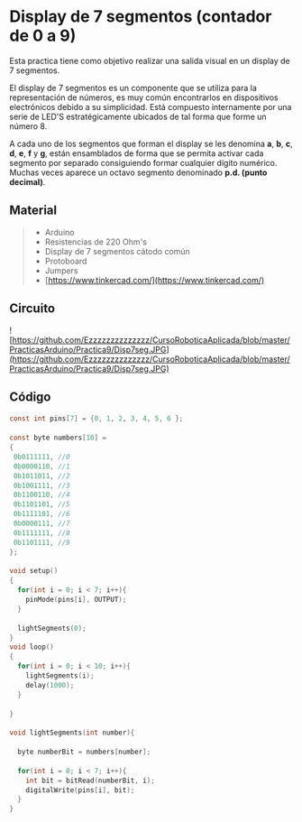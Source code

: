 # Display de 7 segmentos (contador de 0 a 9)

Esta practica tiene como objetivo realizar una salida visual en un display de 7 segmentos. 

El display de 7 segmentos es un componente que se utiliza para la representación de números, es muy común encontrarlos en dispositivos electrónicos debido a su simplicidad. Está compuesto internamente por una serie de LED'S estratégicamente ubicados de tal forma que forme un número 8.

A cada uno de los segmentos que forman el display se les denomina **a**, **b**, **c**, **d**, **e**, **f** y **g**, están ensamblados de forma que se permita activar cada segmento por separado consiguiendo formar cualquier dígito numérico. Muchas veces aparece un octavo segmento denominado **p.d. (punto decimal)**.

## Material
> - Arduino
> - Resistencias de 220 Ohm's
> - Display de 7 segmentos cátodo común
> - Protoboard
> - Jumpers
> - [https://www.tinkercad.com/](https://www.tinkercad.com/)

## Circuito
![https://github.com/Ezzzzzzzzzzzzzz/CursoRoboticaAplicada/blob/master/PracticasArduino/Practica9/Disp7seg.JPG](https://github.com/Ezzzzzzzzzzzzzz/CursoRoboticaAplicada/blob/master/PracticasArduino/Practica9/Disp7seg.JPG)

## Código
```c
const int pins[7] = {0, 1, 2, 3, 4, 5, 6 };

const byte numbers[10] =
{
 0b0111111, //0 
 0b0000110, //1
 0b1011011, //2
 0b1001111, //3 
 0b1100110, //4
 0b1101101, //5
 0b1111101, //6
 0b0000111, //7
 0b1111111, //8
 0b1101111, //9
};

void setup()
{
  for(int i = 0; i < 7; i++){
    pinMode(pins[i], OUTPUT);
  }
  
  lightSegments(0);
}
void loop()
{
  for(int i = 0; i < 10; i++){
    lightSegments(i);
    delay(1000);
  }
  
}

void lightSegments(int number){
 
  byte numberBit = numbers[number];
  
  for(int i = 0; i < 7; i++){
    int bit = bitRead(numberBit, i);
    digitalWrite(pins[i], bit);
  }
}
```


<!--stackedit_data:
eyJoaXN0b3J5IjpbNjk5MDc3MTYyLC0xMDI0MDg2NjI2XX0=
-->